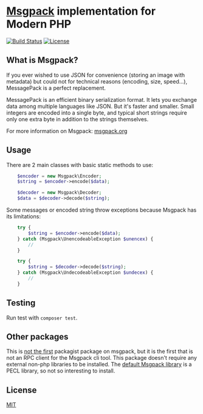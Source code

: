 # [Msgpack](http://msgpack.org/) implementation for Modern PHP
[![Build Status](http://img.shields.io/travis/hannesvdvreken/msgpack.svg?style=flat-square)](https://travis-ci.org/hannesvdvreken/msgpack)
[![License](http://img.shields.io/packagist/l/hannesvdvreken/msgpack.svg?style=flat-square)](#license)

## What is Msgpack?

If you ever wished to use JSON for convenience (storing an image with metadata)
but could not for technical reasons (encoding, size, speed...), MessagePack is a perfect replacement.

MessagePack is an efficient binary serialization format.
It lets you exchange data among multiple languages like JSON.
But it's faster and smaller.
Small integers are encoded into a single byte,
and typical short strings require only one extra byte in addition to the strings themselves.

For more information on Msgpack: [msgpack.org](http://msgpack.org/)

## Usage

There are 2 main classes with basic static methods to use:

```php
    $encoder = new Msgpack\Encoder;
    $string = $encoder->encode($data);

    $decoder = new Msgpack\Decoder;
    $data = $decoder->decode($string);
```

Some messages or encoded string throw exceptions because Msgpack has its limitations:

```php
    try {
        $string = $encoder->encode($data);
    } catch (Msgpack\UnencodeableException $unencex) {
        //
    }
```

```php
    try {
        $string = $decoder->decode($string);
    } catch (Msgpack\UndecodeableException $undecex) {
        //
    }
```

## Testing

Run test with `composer test`.

## Other packages

This is [not the first](https://packagist.org/search/?q=msgpack) packagist package on msgpack,
but it is the first that is not an RPC client for the Msgpack cli tool. This package doesn't require
any external non-php libraries to be installed. The [default Msgpack library](https://github.com/msgpack/msgpack-php)
is a PECL library, so not so interesting to install.

## License

[MIT](license)
